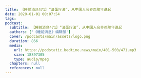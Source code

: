 ```yaml
---
title: 【睡前消息471】“滚蛋疗法”，从中国人会养鸡那年说起
date: 2020-01-01 00:07:54
tags:
podcast:
  subtitle: 【睡前消息471】“滚蛋疗法”，从中国人会养鸡那年说起
  authors: ['《睡前消息》编辑部']
  cover: /podcasts/main/assets/logo.png
  duration: 866
  media:
    url: https://podstatic.bedtime.news/main/401-500/471.mp3
    size: 18897305
    type: audio/mpeg
  chapters: null
  references: null
---
```

